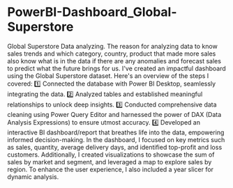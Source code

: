 # PowerBI-Dashboard_Global-Superstore
Global Superstore Data analyzing. The reason for analyzing data to know sales trends and which category, country, product that made more sales also know what is in the data if there are any anomalies and forecast sales to predict what the future brings for us.
I've created an impactful dashboard using the Global Superstore dataset. Here's an overview of the steps I covered: 1️⃣ Connected the database with Power BI Desktop, seamlessly integrating the data. 2️⃣ Analyzed tables and established meaningful relationships to unlock deep insights. 3️⃣ Conducted comprehensive data cleaning using Power Query Editor and harnessed the power of DAX (Data Analysis Expressions) to ensure utmost accuracy. 4️⃣ Developed an interactive BI dashboard/report that breathes life into the data, empowering informed decision-making. In the dashboard, I focused on key metrics such as sales, quantity, average delivery days, and identified top-profit and loss customers. Additionally, I created visualizations to showcase the sum of sales by market and segment, and leveraged a map to explore sales by region. To enhance the user experience, I also included a year slicer for dynamic analysis.

 
